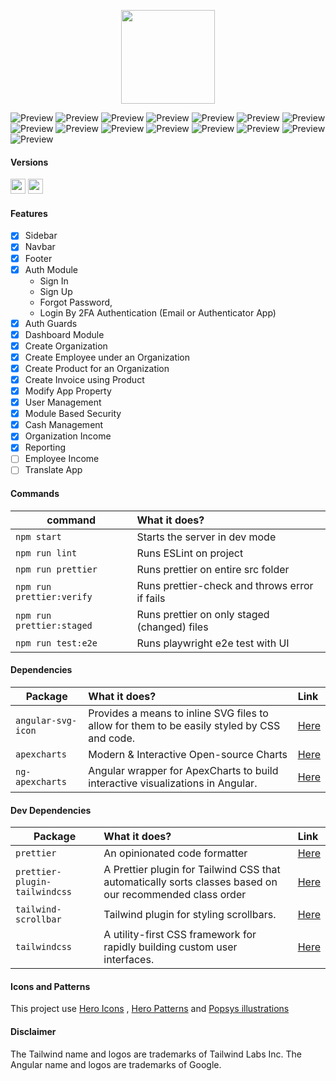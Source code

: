 <p align="center">
    <img src="src/assets/preview/logo.png" width="150">
</p>

<p>
  <img alt="Preview" src="img/dashboard-v5.png">
  <img alt="Preview" src="img/report-v6.png">
  <img alt="Preview" src="img/employee-v2.png">
  <img alt="Preview" src="img/employee-expense-v5.png">
  <img alt="Preview" src="img/employee-income-v7.png">
  <img alt="Preview" src="img/product.png">
  <img alt="Preview" src="img/invoice-list-v1.png">
  <img alt="Preview" src="img/invoice-page-part-1.png">
  <img alt="Preview" src="img/invoice-page-part-2.png">
  <img alt="Preview" src="img/invoice-page-part-3.png">
  <img alt="Preview" src="img/invoice-pdf.png">
  <img alt="Preview" src="img/user-profile-v2.png">
  <img alt="Preview" src="img/2FA-By-Authenticator-App.png">
  <img alt="Preview" src="img/permission-matrix-v5.png">
  <img alt="Preview" src="img/app-property-v1.png">


</p>

#### Versions

<a href="https://angular.io"><img height= "24" src= "https://img.shields.io/badge/Angular 19-DD0031?style=for-the-badge&logo=angular&logoColor=white"></a> <a href="https://tailwindcss.com"><img height= "24" src= "https://img.shields.io/badge/Tailwind 3-0ea5e9?style=for-the-badge&logo=tailwind-css&logoColor=white"></a>

#### Features

- [x] Sidebar
- [x] Navbar
- [x] Footer
- [x] Auth Module 
    - Sign In
    - Sign Up
    - Forgot Password,
    - Login By 2FA Authentication (Email or Authenticator App)
- [x] Auth Guards
- [x] Dashboard Module
- [x] Create Organization
- [x] Create Employee under an Organization
- [x] Create Product for an Organization
- [x] Create Invoice using Product
- [x] Modify App Property
- [x] User Management
- [x] Module Based Security
- [x] Cash Management
- [x] Organization Income
- [x] Reporting
- [ ] Employee Income
- [ ] Translate App

#### Commands

| command                   | What it does?                                 |
| ------------------------- | :-------------------------------------------- |
| `npm start`               | Starts the server in dev mode                 |
| `npm run lint`            | Runs ESLint on project                        |
| `npm run prettier`        | Runs prettier on entire src folder            |
| `npm run prettier:verify` | Runs prettier-check and throws error if fails |
| `npm run prettier:staged` | Runs prettier on only staged (changed) files  |
| `npm run test:e2e`        | Runs playwright e2e test with UI              |

#### Dependencies

| Package            | What it does?                                                                               | Link                                                   |
| ------------------ | :------------------------------------------------------------------------------------------ | :----------------------------------------------------- |
| `angular-svg-icon` | Provides a means to inline SVG files to allow for them to be easily styled by CSS and code. | [Here](https://www.npmjs.com/package/angular-svg-icon) |
| `apexcharts`       | Modern & Interactive Open-source Charts                                                     | [Here](https://www.npmjs.com/package/apexcharts)       |
| `ng-apexcharts`    | Angular wrapper for ApexCharts to build interactive visualizations in Angular.              | [Here](https://www.npmjs.com/package/ng-apexcharts)    |

#### Dev Dependencies

| Package                       | What it does?                                                                                            | Link                                                              |
| ----------------------------- | :------------------------------------------------------------------------------------------------------- | :---------------------------------------------------------------- |
| `prettier`                    | An opinionated code formatter                                                                            | [Here](https://www.npmjs.com/package/prettier)                    |
| `prettier-plugin-tailwindcss` | A Prettier plugin for Tailwind CSS that automatically sorts classes based on our recommended class order | [Here](https://www.npmjs.com/package/prettier-plugin-tailwindcss) |
| `tailwind-scrollbar`          | Tailwind plugin for styling scrollbars.                                                                  | [Here](https://www.npmjs.com/package/tailwind-scrollbar)          |
| `tailwindcss`                 | A utility-first CSS framework for rapidly building custom user interfaces.                               | [Here](https://www.npmjs.com/package/tailwindcss)                 |

#### Icons and Patterns

This project use [Hero Icons](https://heroicons.com/) , [Hero Patterns](https://heropatterns.com/) and [Popsys illustrations](https://popsy.co/)


#### Disclaimer

The Tailwind name and logos are trademarks of Tailwind Labs Inc.
The Angular name and logos are trademarks of Google.
